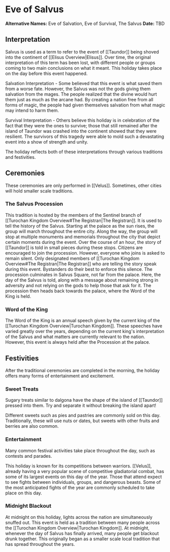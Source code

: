 # Eve of Salvus
**Alternative Names:** Eve of Salvation, Eve of Survival, The Salvus
**Date:** TBD

## Interpretation
Salvus is used as a term to refer to the event of [[Taundor]] being shoved into the continent of [[Elisus Overview|Elisus]]. Over time, the original interpretation of this term has been lost, with different people or groups coming to two main conclusions on what it meant. This holiday takes place on the day before this event happened.

Salvation Interpretation - Some believed that this event is what saved them from a worse fate. However, the Salvus was not the gods giving them salvation from the mages. The people realized that the divine would hurt them just as much as the arcane had. By creating a nation free from all forms of magic, the people had given themselves salvation from what magic may intend to harm them.

Survival Interpretation - Others believe this holiday is in celebration of the fact that they were the ones to survive; those that still remained after the island of Taundor was crashed into the continent showed that they were resilient. The survivors of this tragedy were able to mold such a devastating event into a show of strength and unity.

The holiday reflects both of these interpretations through various traditions and festivities.
## Ceremonies
These ceremonies are only performed in [[Velus]]. Sometimes, other cities will hold smaller scale traditions.
### The Salvus Procession
This tradition is hosted by the members of the Sentinel branch of [[Turochan Kingdom Overview#The Registran|The Registran]]. It is used to tell the history of the Salvus. Starting at the palace as the sun rises, the group will march throughout the entire city. Along the way, the group will stop at multiple monuments and memorials throughout the city that depict certain moments during the event. Over the course of an hour, the story of [[Taundor]] is told in small pieces during these stops. Citizens are encouraged to join the procession. However, everyone who joins is asked to remain silent. Only designated members of [[Turochan Kingdom Overview#The Registran|The Registran]] who are telling the story speak during this event. Bystanders do their best to enforce this silence. The procession culminates in Salvus Square, not far from the palace. Here, the day of the Salvus is told, along with a message about remaining strong in adversity and not relying on the gods to help those that ask for it. The procession then heads back towards the palace, where the Word of the King is held.
### Word of the King
The Word of the King is an annual speech given by the current king of the [[Turochan Kingdom Overview|Turochan Kingdom]]. These speeches have varied greatly over the years, depending on the current king's interpretation of the Salvus and what matters are currently relevant to the nation. However, this event is always held after the Procession at the palace.
## Festivities
After the traditional ceremonies are completed in the morning, the holiday offers many forms of entertainment and excitement.
### Sweet Treats
Sugary treats similar to dalgona have the shape of the island of [[Taundor]] pressed into them. Try and separate it without breaking the island apart!

Different sweets such as pies and pastries are commonly sold on this day. Traditionally, these will use nuts or dates, but sweets with other fruits and berries are also common.
### Entertainment
Many common festival activities take place throughout the day, such as contests and parades.

This holiday is known for its competitions between warriors. [[Velus]], already having a very popular scene of competitive gladiatorial combat, has some of its largest events on this day of the year. Those that attend expect to see fights between individuals, groups, and dangerous beasts. Some of the most anticipated fights of the year are commonly scheduled to take place on this day.
### Midnight Blackout
At midnight on this holiday, lights across the nation are simultaneously snuffed out. 
This event is held as a tradition between many people across the [[Turochan Kingdom Overview|Turochan Kingdom]]. At midnight, whenever the day of Salvus has finally arrived, many people get blackout drunk together. This originally began as a smaller scale local tradition that has spread throughout the years.